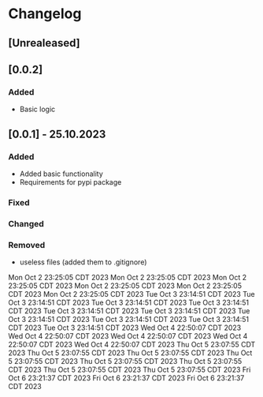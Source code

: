 # Changelog
## [Unrealeased]

## [0.0.2]

### Added 

- Basic logic

## [0.0.1] - 25.10.2023

### Added 

- Added basic functionality
- Requirements for pypi package

### Fixed

### Changed

### Removed

- useless files (added them to .gitignore)






Mon Oct 2 23:25:05 CDT 2023
Mon Oct 2 23:25:05 CDT 2023
Mon Oct 2 23:25:05 CDT 2023
Mon Oct 2 23:25:05 CDT 2023
Mon Oct 2 23:25:05 CDT 2023
Mon Oct 2 23:25:05 CDT 2023
Tue Oct 3 23:14:51 CDT 2023
Tue Oct 3 23:14:51 CDT 2023
Tue Oct 3 23:14:51 CDT 2023
Tue Oct 3 23:14:51 CDT 2023
Tue Oct 3 23:14:51 CDT 2023
Tue Oct 3 23:14:51 CDT 2023
Tue Oct 3 23:14:51 CDT 2023
Tue Oct 3 23:14:51 CDT 2023
Tue Oct 3 23:14:51 CDT 2023
Tue Oct 3 23:14:51 CDT 2023
Wed Oct 4 22:50:07 CDT 2023
Wed Oct 4 22:50:07 CDT 2023
Wed Oct 4 22:50:07 CDT 2023
Wed Oct 4 22:50:07 CDT 2023
Wed Oct 4 22:50:07 CDT 2023
Thu Oct 5 23:07:55 CDT 2023
Thu Oct 5 23:07:55 CDT 2023
Thu Oct 5 23:07:55 CDT 2023
Thu Oct 5 23:07:55 CDT 2023
Thu Oct 5 23:07:55 CDT 2023
Thu Oct 5 23:07:55 CDT 2023
Thu Oct 5 23:07:55 CDT 2023
Thu Oct 5 23:07:55 CDT 2023
Fri Oct 6 23:21:37 CDT 2023
Fri Oct 6 23:21:37 CDT 2023
Fri Oct 6 23:21:37 CDT 2023
